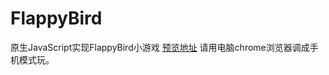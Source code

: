 # FlappyBird
原生JavaScript实现FlappyBird小游戏
[预览地址](https://xiaoxiongzi.github.io/FlappyBird/index.html)
请用电脑chrome浏览器调成手机模式玩。
